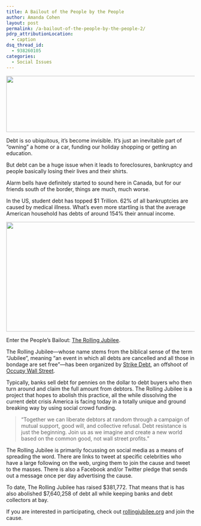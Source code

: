 ```yaml
---
title: A Bailout of the People by the People
author: Amanda Cohen
layout: post
permalink: /a-bailout-of-the-people-by-the-people-2/
pdrp_attributionLocation:
  - caption
dsq_thread_id:
  - 938260105
categories:
  - Social Issues
---
```

<img class="aligncenter size-full wp-image-10158" title="Rolling Jubilee" src="http://hypenotic.com/wordpress/wp-content/uploads/2012/11/Rolling-Jubilee3.png" alt="" width="520" height="150" />

Debt is so ubiquitous, it&#8217;s become invisible. It&#8217;s just an inevitable part of &#8220;owning&#8221; a home or a car, funding our holiday shopping or getting an education.

But debt can be a huge issue when it leads to foreclosures, bankruptcy and people basically losing their lives and their shirts.

Alarm bells have definitely started to sound here in Canada, but for our friends south of the border, things are much, much worse.

In the US, student debt has topped $1 Trillion. 62% of all bankruptcies are caused by medical illness. What&#8217;s even more startling is that the average American household has debts of around 154% their annual income.

<p style="text-align: center;">
  <img class="size-medium wp-image-10164 aligncenter" title="American Debt " src="http://hypenotic.com/wordpress/wp-content/uploads/2012/11/Screen-shot-2012-11-15-at-4.15.11-PM3-580x293.png" alt="" width="580" height="293" />
</p>

Enter the People&#8217;s Bailout: [The Rolling Jubilee][1].

The Rolling Jubilee—whose name stems from the biblical sense of the term &#8220;Jubilee&#8221;, meaning &#8220;an event in which all debts are cancelled and all those in bondage are set free&#8221;—has been organized by [Strike Debt][2], an offshoot of [Occupy Wall Street][3].

Typically, banks sell debt for pennies on the dollar to debt buyers who then turn around and claim the full amount from debtors. The Rolling Jubilee is a project that hopes to abolish this practice, all the while dissolving the current debt crisis America is facing today in a totally unique and ground breaking way by using social crowd funding.

> &#8220;Together we can liberate debtors at random through a campaign of mutual support, good will, and collective refusal. Debt resistance is just the beginning. Join us as we imagine and create a new world based on the common good, not wall street profits.&#8221;

The Rolling Jubilee is primarily focussing on social media as a means of spreading the word. There are links to tweet at specific celebrities who have a large following on the web, urging them to join the cause and tweet to the masses. There is also a Facebook and/or Twitter pledge that sends out a message once per day advertising the cause.

To date, The Rolling Jubilee has raised $381,772. That means that is has also abolished $7,640,258 of debt all while keeping banks and debt collectors at bay.

If you are interested in participating, check out [rollingjubilee.org][1] and join the cause.

&nbsp;

 [1]: http://rollingjubilee.org/
 [2]: http://strikedebt.org/
 [3]: http://occupywallst.org/